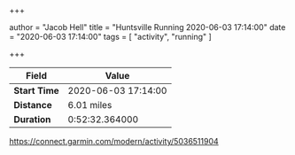 +++

author = "Jacob Hell"
title = "Huntsville Running 2020-06-03 17:14:00"
date = "2020-06-03 17:14:00"
tags = [
    "activity", "running"
]

+++

<!--more-->

|Field  |Value  |
|--- | --- |
|**Start Time**|2020-06-03 17:14:00|
|**Distance**|6.01 miles|
|**Duration**|0:52:32.364000|

https://connect.garmin.com/modern/activity/5036511904